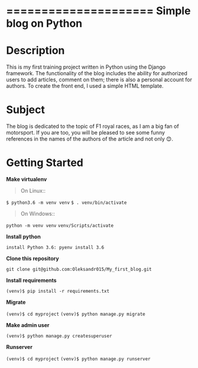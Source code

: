 =====================
Simple blog on Python
=====================


Description
=====================


This is my first training project written in Python using the Django framework.
The functionality of the blog includes the ability for authorized users to add articles, comment on them; there is also a personal account for authors.
To create the front end, I used a simple HTML template.


Subject
=======


The blog is dedicated to the topic of F1 royal races, as I am a big fan of motorsport. If you are too, you will be pleased to see some funny references in the names of the authors of the article and not only 😊.


 Getting Started
 ===============
 
**Make virtualenv**

>On Linux::

   `$ python3.6 -m venv venv`
   `$ . venv/bin/activate`

>On Windows::

   `python -m venv venv`
   `venv/Scripts/activate`

****Install python****

   `install Python 3.6: pyenv install 3.6`

****Clone this repository****

   `git clone git@github.com:Oleksandr015/My_first_blog.git`
   

****Install requirements****

   `(venv)$ pip install -r requirements.txt`

****Migrate****

   `(venv)$ cd myproject`
   `(venv)$ python manage.py migrate`

****Make admin user****

   `(venv)$ python manage.py createsuperuser`

****Runserver****

   `(venv)$ cd myproject`
   `(venv)$ python manage.py runserver`
